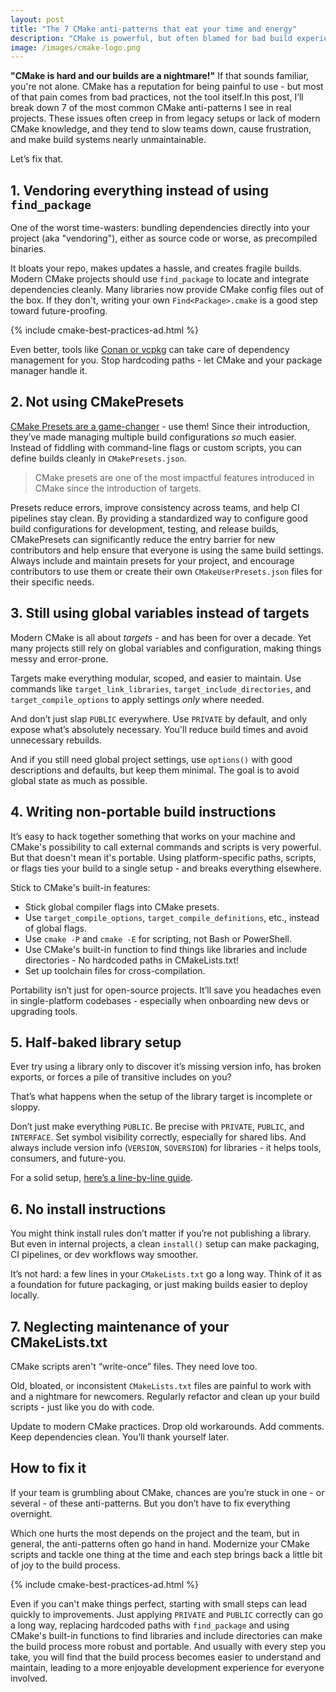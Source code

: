 ```yaml
---
layout: post
title: "The 7 CMake anti-patterns that eat your time and energy"
description: "CMake is powerful, but often blamed for bad build experiences. Most of the frustration, though, comes from avoidable mistakes. Here are 7 common CMake anti-patterns that waste your time - and how to fix them."
image: /images/cmake-logo.png
---
```



**"CMake is hard and our builds are a nightmare!"** If that sounds familiar, you're not alone. CMake has a reputation for being painful to use - but most of that pain comes from bad practices, not the tool itself.In this post, I’ll break down 7 of the most common CMake anti-patterns I see in real projects. These issues often creep in from legacy setups or lack of modern CMake knowledge, and they tend to slow teams down, cause frustration, and make build systems nearly unmaintainable.

Let’s fix that.

## 1. Vendoring everything instead of using `find_package`

One of the worst time-wasters: bundling dependencies directly into your project (aka "vendoring"), either as source code or worse, as precompiled binaries.

It bloats your repo, makes updates a hassle, and creates fragile builds. Modern CMake projects should use `find_package` to locate and integrate dependencies cleanly. Many libraries now provide CMake config files out of the box. If they don't, writing your own `Find<Package>.cmake` is a good step toward future-proofing.

{% include cmake-best-practices-ad.html %}

Even better, tools like [Conan or vcpkg](https://dominikberner.ch/conan-as-cmake-dependency-provider/) can take care of dependency management for you. Stop hardcoding paths - let CMake and your package manager handle it.

## 2. Not using CMakePresets

[CMake Presets are a game-changer](https://dominikberner.ch/cmake-presets-best-practices/) - use them! Since their introduction, they’ve made managing multiple build configurations *so* much easier. Instead of fiddling with command-line flags or custom scripts, you can define builds cleanly in `CMakePresets.json`.

> CMake presets are one of the most impactful features introduced in CMake since the introduction of targets.

Presets reduce errors, improve consistency across teams, and help CI pipelines stay clean. By providing a standardized way to configure good build configurations for development, testing, and release builds, CMakePresets can significantly reduce the entry barrier for new contributors and help ensure that everyone is using the same build settings.  Always include and maintain presets for your project, and encourage contributors to use them or create their own `CMakeUserPresets.json` files for their specific needs.

## 3. Still using global variables instead of targets

Modern CMake is all about *targets* - and has been for over a decade. Yet many projects still rely on global variables and configuration, making things messy and error-prone.

Targets make everything modular, scoped, and easier to maintain. Use commands like `target_link_libraries`, `target_include_directories`, and `target_compile_options` to apply settings *only* where needed.

And don’t just slap `PUBLIC` everywhere. Use `PRIVATE` by default, and only expose what’s absolutely necessary. You'll reduce build times and avoid unnecessary rebuilds.

And if you still need global project settings, use `options()` with good descriptions and defaults, but keep them minimal. The goal is to avoid global state as much as possible.

## 4. Writing non-portable build instructions

It’s easy to hack together something that works on your machine and CMake's possibility to call external commands and scripts is very powerful. But that doesn't mean it's portable. Using platform-specific paths, scripts, or flags ties your build to a single setup - and breaks everything elsewhere.

Stick to CMake's built-in features:

- Stick global compiler flags into CMake presets.
- Use `target_compile_options`, `target_compile_definitions`, etc., instead of global flags.
- Use `cmake -P` and `cmake -E` for scripting, not Bash or PowerShell.
- Use CMake's built-in function to find things like libraries and include directories - No hardcoded paths in CMakeLists.txt!
- Set up toolchain files for cross-compilation.

Portability isn’t just for open-source projects. It’ll save you headaches even in single-platform codebases - especially when onboarding new devs or upgrading tools.

## 5. Half-baked library setup

Ever try using a library only to discover it’s missing version info, has broken exports, or forces a pile of transitive includes on you?

That’s what happens when the setup of the library target is incomplete or sloppy.

Don’t just make everything `PUBLIC`. Be precise with `PRIVATE`, `PUBLIC`, and `INTERFACE`. Set symbol visibility correctly, especially for shared libs. And always include version info (`VERSION`, `SOVERSION`) for libraries - it helps tools, consumers, and future-you.

For a solid setup, [here’s a line-by-line guide](https://dominikberner.ch/cmake-library-setup/).

## 6. No install instructions

You might think install rules don’t matter if you’re not publishing a library. But even in internal projects, a clean `install()` setup can make packaging, CI pipelines, or dev workflows way smoother.

It’s not hard: a few lines in your `CMakeLists.txt` go a long way. Think of it as a foundation for future packaging, or just making builds easier to deploy locally.

## 7. Neglecting maintenance of your CMakeLists.txt

CMake scripts aren't “write-once” files. They need love too.

Old, bloated, or inconsistent `CMakeLists.txt` files are painful to work with and a nightmare for newcomers. Regularly refactor and clean up your build scripts - just like you do with code.

Update to modern CMake practices. Drop old workarounds. Add comments. Keep dependencies clean. You’ll thank yourself later.

## How to fix it

If your team is grumbling about CMake, chances are you’re stuck in one - or several - of these anti-patterns. But you don’t have to fix everything overnight.

Which one hurts the most depends on the project and the team, but in general, the anti-patterns often go hand in hand. Modernize your CMake scripts and tackle one thing at the time and each step brings back a little bit of joy to the build process.

{% include cmake-best-practices-ad.html %}

Even if you can't make things perfect, starting with small steps can lead quickly to improvements. Just applying `PRIVATE` and `PUBLIC` correctly can go a long way, replacing hardcoded paths with `find_package` and using CMake's built-in functions to find libraries and include directories can make the build process more robust and portable. And usually with every step you take, you will find that the build process becomes easier to understand and maintain, leading to a more enjoyable development experience for everyone involved.
